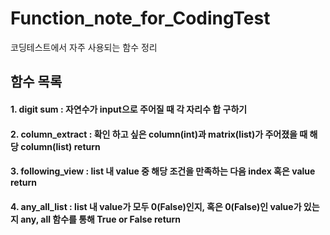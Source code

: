 # Function_note_for_CodingTest
코딩테스트에서 자주 사용되는 함수 정리


## 함수 목록
#### 1. digit sum : 자연수가 input으로 주어질 때 각 자리수 합 구하기
#### 2. column_extract : 확인 하고 싶은 column(int)과 matrix(list)가 주어졌을 때 해당 column(list) return
#### 3. following_view : list 내 value 중 해당 조건을 만족하는 다음 index 혹은 value return
#### 4. any_all_list : list 내 value가 모두 0(False)인지, 혹은 0(False)인 value가 있는지 any, all 함수를 통해 True or False return
